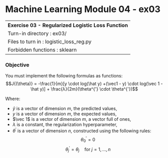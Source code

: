 # Machine Learning Module 04 - ex03

<table>
<tr><th>Exercise 03 - Regularized Logistic Loss Function</th></tr>
<tr><td>Turn-in directory : ex03/ </tr>
<tr><td>Files to turn in : logistic_loss_reg.py</tr>
<tr><td>Forbidden functions : sklearn</tr>
</table>

### Objective

You must implement the following formulas as functions: $$J{(\theta)} = -\frac{1}{m}[y \cdot log(\hat y) +(\vec1 - y) \cdot log(\vec 1 - \hat y)] + \frac{λ}{2m}(\theta^{'} \cdot \theta^{'})$$

Where:

 - $\hat y$ is a vector of dimension $m$, the predicted values,
 - $y$ is a vector of dimension $m$, the expected values,
 - $\vec 1$ is a vector of dimension $m$, a vector full of ones,
 - $λ$ is a constant, the regularization hyperparameter,
 - $\theta^{'}$ is a vector of dimension $n$, constructed using the following rules: $$\theta_0^{'} = 0$$ $$\theta_j^{'} = \theta_j \quad \text {for } j = 1, \dots, n$$
